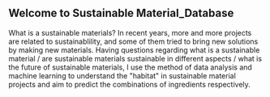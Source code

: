 ## Welcome to Sustainable Material_Database

What is a sustainable materials? In recent years, more and more projects are related to sustainablility, and some of them tried to bring new solutions by making new materials. Having questions regarding what is a sustainable material / are sustainable materials sustainable in different aspects / what is the future of sustainable materials, I use the method of data analysis and machine learning to understand the "habitat" in sustainable material projects and aim to predict the combinations of ingredients respectively.

